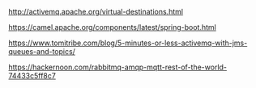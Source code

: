 http://activemq.apache.org/virtual-destinations.html


https://camel.apache.org/components/latest/spring-boot.html

https://www.tomitribe.com/blog/5-minutes-or-less-activemq-with-jms-queues-and-topics/


https://hackernoon.com/rabbitmq-amqp-mqtt-rest-of-the-world-74433c5ff8c7